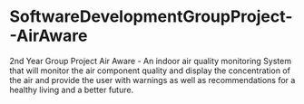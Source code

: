 # SoftwareDevelopmentGroupProject--AirAware

2nd Year Group Project 
Air Aware - An indoor air quality monitoring System that will monitor the air component quality and display the concentration of the air and provide the user with warnings as well as recommendations for a healthy living and a better future.
